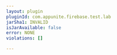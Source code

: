 ```yaml
---
layout: plugin
pluginId: com.appunite.firebase.test.lab
jarSha1: INVALID
isJarAvailable: false
error: NONE
violations: []

---
```

